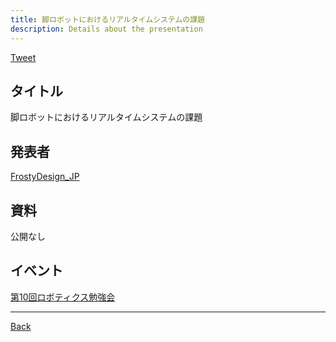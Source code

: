 ```yaml
---
title: 脚ロボットにおけるリアルタイムシステムの課題
description: Details about the presentation
---
```


<link rel="shortcut icon" type="image/x-icon" href="/favicon.ico?">

<a href="https://twitter.com/share?ref_src=twsrc%5Etfw" class="twitter-share-button" data-show-count="false">Tweet</a><script async src="https://platform.twitter.com/widgets.js" charset="utf-8"></script>

## タイトル
脚ロボットにおけるリアルタイムシステムの課題
## 発表者
[FrostyDesign_JP](https://connpass.com/user/FrostyDesign_JP/)
## 資料
公開なし
## イベント
[第10回ロボティクス勉強会](./10.md)

- - -
[Back](../../archive.md)
